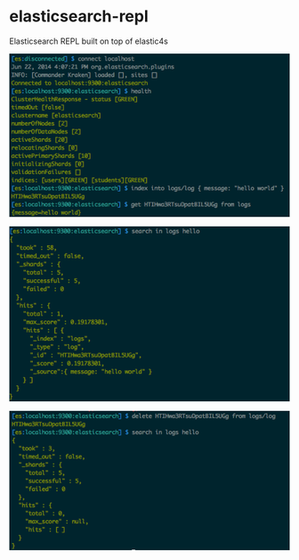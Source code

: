 elasticsearch-repl
==================

Elasticsearch REPL built on top of elastic4s


![Screenshot 1](guide/images/1.png "Screenshot 1")

![Screenshot 2](guide/images/2.png "Screenshot 2")

![Screenshot 3](guide/images/3.png "Screenshot 3")
